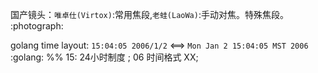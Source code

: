 国产镜头：`唯卓仕(Virtox)`:常用焦段,`老蛙(LaoWa)`:手动对焦。特殊焦段。 :photograph:

golang time layout: `15:04:05 2006/1/2`  <==> `Mon Jan 2 15:04:05 MST 2006`   :golang:
%% 15: 24小时制度 ; 06 时间格式 XX;
